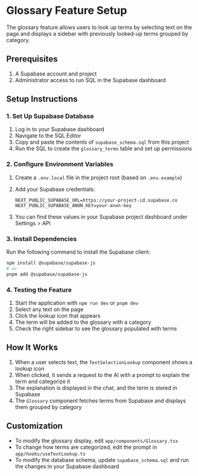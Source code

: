 # Glossary Feature Setup

The glossary feature allows users to look up terms by selecting text on the page and displays a sidebar with previously looked-up terms grouped by category.

## Prerequisites

1. A Supabase account and project
2. Administrator access to run SQL in the Supabase dashboard

## Setup Instructions

### 1. Set Up Supabase Database

1. Log in to your Supabase dashboard
2. Navigate to the SQL Editor
3. Copy and paste the contents of `supabase_schema.sql` from this project
4. Run the SQL to create the `glossary_terms` table and set up permissions

### 2. Configure Environment Variables

1. Create a `.env.local` file in the project root (based on `.env.example`)
2. Add your Supabase credentials:
   ```
   NEXT_PUBLIC_SUPABASE_URL=https://your-project-id.supabase.co
   NEXT_PUBLIC_SUPABASE_ANON_KEY=your-anon-key
   ```

3. You can find these values in your Supabase project dashboard under Settings > API

### 3. Install Dependencies

Run the following command to install the Supabase client:

```bash
npm install @supabase/supabase-js
# or
pnpm add @supabase/supabase-js
```

### 4. Testing the Feature

1. Start the application with `npm run dev` or `pnpm dev`
2. Select any text on the page
3. Click the lookup icon that appears
4. The term will be added to the glossary with a category
5. Check the right sidebar to see the glossary populated with terms

## How It Works

1. When a user selects text, the `TextSelectionLookup` component shows a lookup icon
2. When clicked, it sends a request to the AI with a prompt to explain the term and categorize it
3. The explanation is displayed in the chat, and the term is stored in Supabase
4. The `Glossary` component fetches terms from Supabase and displays them grouped by category

## Customization

- To modify the glossary display, edit `app/components/Glossary.tsx`
- To change how terms are categorized, edit the prompt in `app/hooks/useTextLookup.ts`
- To modify the database schema, update `supabase_schema.sql` and run the changes in your Supabase dashboard 